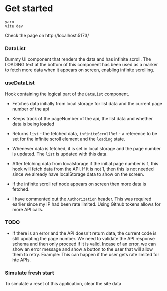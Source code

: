 # Get started

```
yarn
vite dev
```

Check the page on http://localhost:5173/

### DataList

Dummy UI component that renders the data and has infinite scroll. The LOADING text at the bottom of this component has been used as a marker to fetch more data when it appears on screen, enabling infinite scrolling.

### useDataList

Hook containing the logical part of the `DataList` component.

- Fetches data initially from local storage for list data and the current page number of the api
- Keeps track of the pageNumber of the api, the list data and whether data is being loaded
- Returns `list` - the fetched data, `infiniteScrollRef` - a reference to be set for the infinite scroll element and the `loading` state.
- Whenever data is fetched, it is set in local storage and the page number is updated. The `list` is updated with this data.
- After fetching data from localstorage if the initial page number is 1, this hook will fetch data from the API. If it is not 1, then this is not needed since we already have localStorage data to show on the screen.
- If the infinite scroll ref node appears on screen then more data is fetched.

- I have commented out the `Authorization` header. This was required earlier since my IP had been rate limited. Using Github tokens allows for more API calls.

### TODO

- If there is an error and the API doesn't return data, the current code is still updating the page number. We need to validate the API response schema and then only proceed if it is valid. Incase of an error, we can show an error message and show a button to the user that will allow them to retry.
  Example: This can happen if the user gets rate limited for hte APIs.

### Simulate fresh start

To simulate a reset of this application, clear the site data
